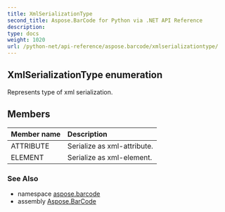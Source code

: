 ```yaml
---
title: XmlSerializationType
second_title: Aspose.BarCode for Python via .NET API Reference
description: 
type: docs
weight: 1020
url: /python-net/api-reference/aspose.barcode/xmlserializationtype/
---
```


## XmlSerializationType enumeration

Represents type of xml serialization.

## Members
| Member name | Description |
| :- | :- |
|ATTRIBUTE|Serialize as xml-attribute.|
|ELEMENT|Serialize as xml-element.|

### See Also

* namespace [aspose.barcode](/barcode/python-net/api-reference/aspose.barcode/)
* assembly [Aspose.BarCode](/barcode/python-net/api-reference/)

